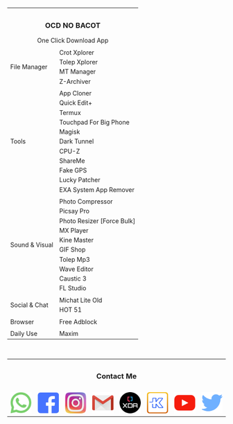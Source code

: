 <table border="0">
<tr>
            <td colspan="2"></td>
</tr>
<tr>
            <td align="center" colspan="2"><h3>OCD NO BACOT</h3>One Click Download App</td>
</tr>
<tr>
            <td colspan="2"></td>
</tr>
<tr>
            <td rowspan="4">File Manager</td>
<td>Crot Xplorer</td>
</tr>
<tr>
<td>Tolep Xplorer</td>
</tr>
<tr>
<td>MT Manager</td>
</tr>
<tr>
<td>Z-Archiver</td>
</tr>
<tr>
            <td colspan="2"></td>
</tr>
<tr>
            <td rowspan="11">Tools</td>
<td>App Cloner</td>
</tr>
<tr>
<td>Quick Edit+</td>
</tr>
<tr>
<td>Termux</td>
</tr>
<tr>
<td>Touchpad For Big Phone</td>
</tr>
<tr>
<td>Magisk</td>
</tr>
<tr>
<td>Dark Tunnel</td>
</tr>
<tr>
<td>CPU-Z</td>
</tr>
<tr>
<td>ShareMe</td>
</tr>
<tr>
<td>Fake GPS</td>
</tr>
<tr>
<td>Lucky Patcher</td>
</tr>
<tr>
<td>EXA System App Remover</td>
</tr>
<tr>
            <td colspan="2"></td>
<tr>
            <td rowspan="10">Sound & Visual</td>
<td>Photo Compressor</td>
</tr>
<tr>
<td>Picsay Pro</td>
</tr>
<tr>
<td>Photo Resizer [Force Bulk]</td>
</tr>
<tr>
<td>MX Player</td>
</tr>
<tr>
<td>Kine Master</td>
</tr>
<tr>
<td>GIF Shop</td>
</tr>
<tr>
<td>Tolep Mp3</td>
</tr>
<tr>
<td>Wave Editor</td>
</tr>
<tr>
<td>Caustic 3</td>
</tr>
<tr>
<td>FL Studio</td>
</tr>
<tr>
            <td colspan="2"></td>
<tr>
            <td rowspan="2">Social & Chat</td>
<td>Michat Lite Old</td>
</tr>
<tr>
<td>HOT 51</td>
</tr>
<tr>
            <td colspan="2"></td>
<tr>
            <td rowspan="1">Browser</td>
<td>Free Adblock</td>
</tr>
<tr>
            <td colspan="2"></td>
<tr>
            <td rowspan="1">Daily Use</td>
<td>Maxim</td>
</tr>

</table>

</br>

<table border="0">
<tr>
            <td colspan="8"></td>
</tr>
<tr>
            <td align="center" colspan="8"><h3>Contact Me</h3></td>
</tr>
<tr>
            <td colspan="8"></td>
</tr>
<td><a href="https://wa.me/6289530007577" target="_blank"><img src="https://raw.githubusercontent.com/tolepcoy/tolepcoy/main/image/wa.png" width="51" /></td>

<td><a href="https://facebook.com/tolepcoymalmsteen" target="_blank"><img src="https://raw.githubusercontent.com/tolepcoy/tolepcoy/main/image/fb.png" width="51" /></td>

<td><a href="https://instagram.com/tolepcoy" target="_blank"><img src="https://raw.githubusercontent.com/tolepcoy/tolepcoy/main/image/ig.png" width="51" /></td>

<td><a href="https://gmail.com/account" target="_blank"><img src="https://raw.githubusercontent.com/tolepcoy/tolepcoy/main/image/gm.png" width="51" /></td>

<td><a href="https://xdaforum.com/tolepcoy" target="_blank"><img src="https://raw.githubusercontent.com/tolepcoy/tolepcoy/main/image/xda.png" width="51" /></td>

<td><a href="https://kaskus.co.id/tolepcoy" target="_blank"><img src="https://raw.githubusercontent.com/tolepcoy/tolepcoy/main/image/kk.png" width="51" /></td>

<td><a href="https://youtube.com/tolepcoy" target="_blank"><img src="https://raw.githubusercontent.com/tolepcoy/tolepcoy/main/image/yt.png" width="51" /></td>

<td><a href="https://twitter.com/tolepcoy" target="_blank"><img src="https://raw.githubusercontent.com/tolepcoy/tolepcoy/main/image/twit.png" width="51" /></td>
</tr>
</table>
